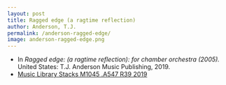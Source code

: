 ```yaml
---
layout: post        
title: Ragged edge (a ragtime reflection)
author: Anderson, T.J.
permalink: /anderson-ragged-edge/
image: anderson-ragged-edge.png
---
```


- In *Ragged edge: (a ragtime reflection): for chamber orchestra (2005).* United States: T.J. Anderson Music Publishing, 2019.
- <a href="https://tufts-primo.hosted.exlibrisgroup.com/permalink/f/bnf7qa/01TUN_ALMA21221659000003851" target="_blank">Music Library Stacks M1045 .A547 R39 2019</a>
